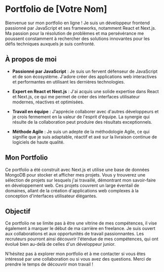 # Portfolio de [Votre Nom]

Bienvenue sur mon portfolio en ligne ! Je suis un développeur frontend passionné par JavaScript et ses frameworks, notamment React et Next.js. Ma passion pour la résolution de problèmes et ma persévérance me poussent constamment à rechercher des solutions innovantes pour les défis techniques auxquels je suis confronté.

## À propos de moi

- **Passionné par JavaScript** : Je suis un fervent défenseur de JavaScript et de son écosystème. J'adore créer des applications web interactives et performantes en utilisant les dernières technologies.

- **Expert en React et Next.js** : J'ai acquis une solide expertise dans React et Next.js, ce qui me permet de créer des interfaces utilisateur modernes, réactives et optimisées.

- **Travail en équipe** : J'apprécie collaborer avec d'autres développeurs et je crois fermement en la valeur de l'esprit d'équipe. La synergie qui résulte de la collaboration peut produire des résultats exceptionnels.

- **Méthode Agile** : Je suis un adepte de la méthodologie Agile, ce qui signifie que je suis adaptable, réactif et axé sur la livraison continue de logiciels de haute qualité.

## Mon Portfolio

Ce portfolio a été construit avec Next.js et utilise une base de données MongoDB pour stocker et afficher mes projets. Vous y trouverez une sélection de projets sur lesquels j'ai travaillé, démontrant mon savoir-faire en développement web. Ces projets couvrent un large éventail de domaines, allant de la création d'applications web complexes à la conception d'interfaces utilisateur élégantes.

## Objectif

Ce portfolio ne se limite pas à être une vitrine de mes compétences, il vise également à marquer le début de ma carrière en freelance. Je suis ouvert aux collaborations et aux opportunités de travail passionnantes. Les recruteurs pourront ainsi découvrir l'étendue de mes compétences, qui ont évolué bien au-delà de celles d'un développeur junior.

N'hésitez pas à explorer mon portfolio et à me contacter si vous êtes intéressé par une collaboration ou si vous avez des questions. Merci de prendre le temps de découvrir mon travail !
